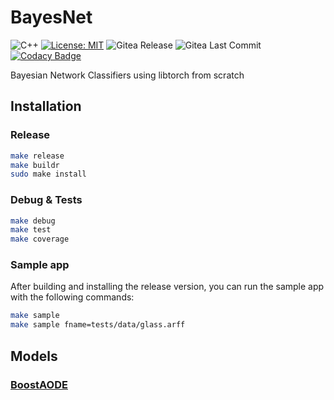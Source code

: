 # BayesNet

![C++](https://img.shields.io/badge/c++-%2300599C.svg?style=flat&logo=c%2B%2B&logoColor=white)
[![License: MIT](https://img.shields.io/badge/License-MIT-blue.svg)](<https://opensource.org/licenses/MIT>)
![Gitea Release](https://img.shields.io/gitea/v/release/rmontanana/bayesnet?gitea_url=https://gitea.rmontanana.es:3000)
![Gitea Last Commit](https://img.shields.io/gitea/last-commit/rmontanana/bayesnet?gitea_url=https://gitea.rmontanana.es:3000&logo=gitea)
[![Codacy Badge](https://app.codacy.com/project/badge/Grade/cf3e0ac71d764650b1bf4d8d00d303b1)](https://app.codacy.com/gh/Doctorado-ML/BayesNet/dashboard?utm_source=gh&utm_medium=referral&utm_content=&utm_campaign=Badge_grade)

Bayesian Network Classifiers using libtorch from scratch

## Installation

### Release

```bash
make release
make buildr
sudo make install
```

### Debug & Tests

```bash
make debug
make test
make coverage
```

### Sample app

After building and installing the release version, you can run the sample app with the following commands:

```bash
make sample
make sample fname=tests/data/glass.arff
```

## Models

### [BoostAODE](docs/BoostAODE.md)
